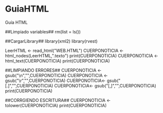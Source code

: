 # GuiaHTML
Guía HTML 

##Limpiado variables##
rm(list = ls())


##CargarLibrary##
library(xml2)
library(rvest)

LeerHTML <- read_html("WEB.HTML")
CUERPONOTICIA <- html_nodes(LeerHTML,".texto")
print(CUERPONOTICIA)
CUERPONOTICIA <- html_text(CUERPONOTICIA)
print(CUERPONOTICIA)

##LIMPIANDO ERRORES##
CUERPONOTICIA <- gsub("\\n","",CUERPONOTICIA)
CUERPONOTICIA <- gsub("\\r","",CUERPONOTICIA)
CUERPONOTICIA<- gsub("[.]","",CUERPONOTICIA)
CUERPONOTICIA<- gsub("[,]","",CUERPONOTICIA)
print(CUERPONOTICIA)

##CORRGIENDO ESCRITURA##
CUERPONOTICIA <- tolower(CUERPONOTICIA)
print(CUERPONOTICIA)





